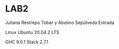 # LAB2


Juliana Restrepo Tobar y Abelino Sepúlveda Estrada


Linux Ubuntu 20.04.2 LTS


GHC 9.0.1  Stack 2.7.1

